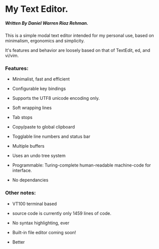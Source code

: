 # My Text Editor.
##### Written By Daniel Warren Riaz Rehman.

This is a simple modal text editor intended for my personal use, based on minimalism, ergonomics and simplicity. 

It's features and behavior are loosely based on that of TextEdit, ed, and vi/vim.

### Features:

 - Minimalist, fast and efficient

 - Configurable key bindings

 - Supports the UTF8 unicode encoding only.

 - Soft wrapping lines

 - Tab stops

 - Copy/paste to global clipboard

 - Togglable line numbers and status bar

 - Multiple buffers

 - Uses an undo tree system

 - Programmable: Turing-complete human-readable machine-code for interface.

 - No dependancies 


### Other notes:

 - VT100 terminal based

 - source code is currently only 1459 lines of code. 

 - No syntax highlighting, ever

 - Built-in file editor coming soon!

 - Better
